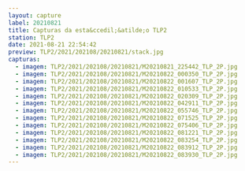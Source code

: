 ```yaml
---
layout: capture
label: 20210821
title: Capturas da esta&ccedil;&atilde;o TLP2
station: TLP2
date: 2021-08-21 22:54:42
preview: TLP2/2021/202108/20210821/stack.jpg
capturas:
  - imagem: TLP2/2021/202108/20210821/M20210821_225442_TLP_2P.jpg
  - imagem: TLP2/2021/202108/20210821/M20210822_000350_TLP_2P.jpg
  - imagem: TLP2/2021/202108/20210821/M20210822_001607_TLP_2P.jpg
  - imagem: TLP2/2021/202108/20210821/M20210822_010533_TLP_2P.jpg
  - imagem: TLP2/2021/202108/20210821/M20210822_020309_TLP_2P.jpg
  - imagem: TLP2/2021/202108/20210821/M20210822_042911_TLP_2P.jpg
  - imagem: TLP2/2021/202108/20210821/M20210822_055746_TLP_2P.jpg
  - imagem: TLP2/2021/202108/20210821/M20210822_071525_TLP_2P.jpg
  - imagem: TLP2/2021/202108/20210821/M20210822_075406_TLP_2P.jpg
  - imagem: TLP2/2021/202108/20210821/M20210822_081221_TLP_2P.jpg
  - imagem: TLP2/2021/202108/20210821/M20210822_083254_TLP_2P.jpg
  - imagem: TLP2/2021/202108/20210821/M20210822_083912_TLP_2P.jpg
  - imagem: TLP2/2021/202108/20210821/M20210822_083930_TLP_2P.jpg
---
```

